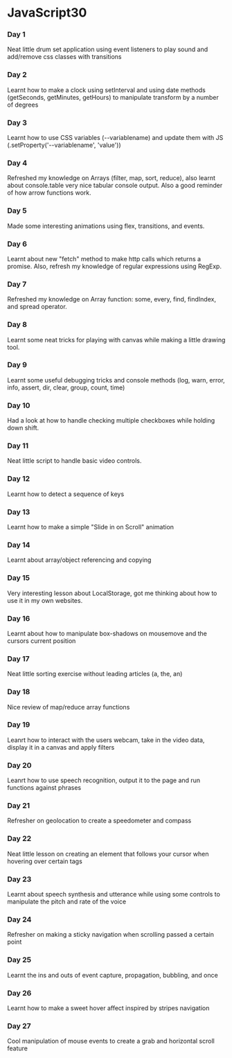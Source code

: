 # JavaScript30

### Day 1

Neat little drum set application using event listeners to play sound and add/remove css classes with transitions

### Day 2

Learnt how to make a clock using setInterval and using date methods (getSeconds, getMinutes, getHours) to manipulate transform by a number of degrees

### Day 3

Learnt how to use CSS variables (--variablename) and update them with JS (.setProperty('--variablename', 'value'))

### Day 4

Refreshed my knowledge on Arrays (filter, map, sort, reduce), also learnt about console.table very nice tabular console output. Also a good reminder of how arrow functions work.

### Day 5

Made some interesting animations using flex, transitions, and events.

### Day 6

Learnt about new "fetch" method to make http calls which returns a promise. Also, refresh my knowledge of regular expressions using RegExp.

### Day 7

Refreshed my knowledge on Array function: some, every, find, findIndex, and spread operator.

### Day 8

Learnt some neat tricks for playing with canvas while making a little drawing tool.

### Day 9

Learnt some useful debugging tricks and console methods (log, warn, error, info, assert, dir, clear, group, count, time)

### Day 10

Had a look at how to handle checking multiple checkboxes while holding down shift.

### Day 11

Neat little script to handle basic video controls.

### Day 12

Learnt how to detect a sequence of keys

### Day 13

Learnt how to make a simple "Slide in on Scroll" animation

### Day 14

Learnt about array/object referencing and copying

### Day 15

Very interesting lesson about LocalStorage, got me thinking about how to use it in my own websites.

### Day 16

Learnt about how to manipulate box-shadows on mousemove and the cursors current position

### Day 17

Neat little sorting exercise without leading articles (a, the, an)

### Day 18

Nice review of map/reduce array functions

### Day 19

Leanrt how to interact with the users webcam, take in the video data, display it in a canvas and apply filters

### Day 20

Leanrt how to use speech recognition, output it to the page and run functions against phrases

### Day 21

Refresher on geolocation to create a speedometer and compass

### Day 22

Neat little lesson on creating an element that follows your cursor when hovering over certain tags

### Day 23

Learnt about speech synthesis and utterance while using some controls to manipulate the pitch and rate of the voice

### Day 24

Refresher on making a sticky navigation when scrolling passed a certain point

### Day 25

Learnt the ins and outs of event capture, propagation, bubbling, and once

### Day 26

Learnt how to make a sweet hover affect inspired by stripes navigation

### Day 27

Cool manipulation of mouse events to create a grab and horizontal scroll feature

